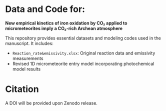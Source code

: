 # Data and Code for:  
**New empirical kinetics of iron oxidation by CO₂ applied to micrometeorites imply a CO₂-rich Archean atmosphere**

This repository provides essential datasets and modeling codes used in the manuscript. It includes:

- `Reaction_rate&emissivity.xlsx`: Original reaction data and emissivity measurements  
- Revised 1D micrometeorite entry model incorporating photochemical model results

# Citation

A DOI will be provided upon Zenodo release.
